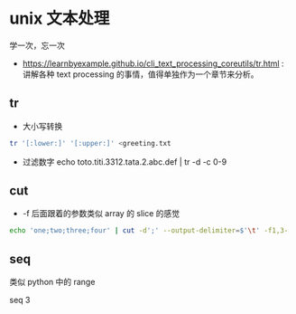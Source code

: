 # unix 文本处理

学一次，忘一次

- https://learnbyexample.github.io/cli_text_processing_coreutils/tr.html : 讲解各种 text processing 的事情，值得单独作为一个章节来分析。

## tr

- 大小写转换
```sh
tr '[:lower:]' '[:upper:]' <greeting.txt
```

- 过滤数字
echo toto.titi.3312.tata.2.abc.def | tr -d -c 0-9

## cut

- -f 后面跟着的参数类似 array 的 slice 的感觉
```sh
echo 'one;two;three;four' | cut -d';' --output-delimiter=$'\t' -f1,3-
```

## seq

类似 python 中的 range

seq 3
